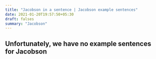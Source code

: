 ```yaml
---
title: "Jacobson in a sentence | Jacobson example sentences"
date: 2021-01-20T19:57:50+05:30
draft: falses
summary: "Jacobson"
---
```

## Unfortunately, we have no example sentences for Jacobson                 
